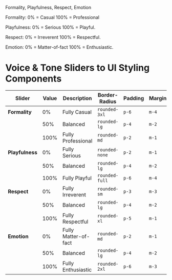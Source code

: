 Formality, Playfulness, Respect, Emotion

Formality: 
0% = Casual
100% = Professional

Playfulness: 
0% = Serious
100% = Playful.

Respect: 
0% = Irreverent
100% = Respectful.

Emotion: 
0% = Matter-of-fact
100% = Enthusiastic.

# Voice & Tone Sliders to UI Styling Components

| **Slider**       | **Value** | **Description**         | **Border-Radius** | **Padding** | **Margin** | **Font-Weight** | **Color (Background)** | **Animation**         |
|-------------------|-----------|-------------------------|-------------------|-------------|------------|-----------------|-----------------------|-----------------------|
| **Formality**    | 0%        | Fully Casual            | `rounded-3xl`     | `p-6`       | `m-4`      | `font-light`    | `bg-orange-200`       | None                  |
|                  | 50%       | Balanced                | `rounded-lg`      | `p-4`       | `m-2`      | `font-normal`   | `bg-gray-100`         | `hover:shadow-md`     |
|                  | 100%      | Fully Professional      | `rounded-md`      | `p-2`       | `m-1`      | `font-semibold` | `bg-white`            | `hover:bg-gray-50`    |
| **Playfulness**  | 0%        | Fully Serious           | `rounded-none`    | `p-2`       | `m-1`      | `font-medium`   | `bg-gray-700`         | None                  |
|                  | 50%       | Balanced                | `rounded-lg`      | `p-4`       | `m-2`      | `font-normal`   | `bg-teal-400`         | `hover:scale-105`     |
|                  | 100%      | Fully Playful           | `rounded-full`    | `p-6`       | `m-4`      | `font-bold`     | `bg-yellow-400`       | `hover:rotate-3`      |
| **Respect**      | 0%        | Fully Irreverent        | `rounded-sm`      | `p-3`       | `m-3`      | `font-medium`   | `bg-black`            | `hover:skew-y-2`      |
|                  | 50%       | Balanced                | `rounded-lg`      | `p-4`       | `m-2`      | `font-normal`   | `bg-indigo-500`       | `hover:shadow-lg`     |
|                  | 100%      | Fully Respectful        | `rounded-xl`      | `p-5`       | `m-1`      | `font-semibold` | `bg-blue-300`         | None                  |
| **Emotion**      | 0%        | Fully Matter-of-fact    | `rounded-md`      | `p-2`       | `m-1`      | `font-normal`   | `bg-gray-200`         | None                  |
|                  | 50%       | Balanced                | `rounded-lg`      | `p-4`       | `m-2`      | `font-medium`   | `bg-green-300`        | `hover:bg-green-400`  |
|                  | 100%      | Fully Enthusiastic      | `rounded-2xl`     | `p-6`       | `m-3`      | `font-bold`     | `bg-red-500`          | `hover:scale-110`     |